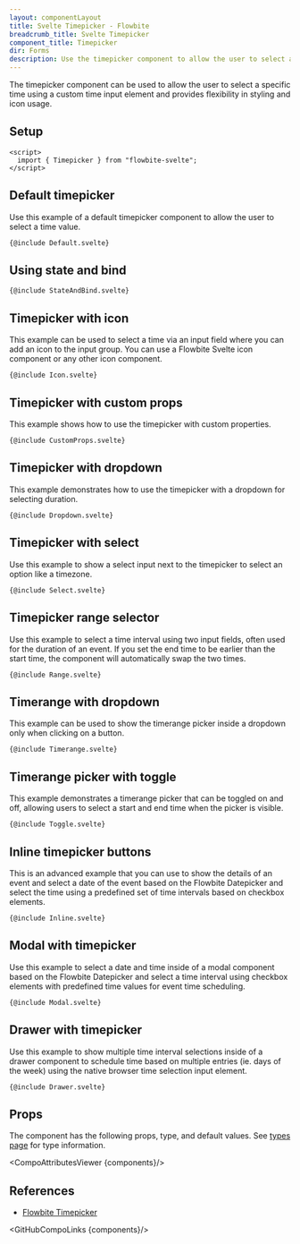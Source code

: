 ```yaml
---
layout: componentLayout
title: Svelte Timepicker - Flowbite
breadcrumb_title: Svelte Timepicker
component_title: Timepicker
dir: Forms
description: Use the timepicker component to allow the user to select a time using a native time input element including hours and minutes
---
```


<script>
  import { CompoAttributesViewer, GitHubCompoLinks } from '../../utils'
  const components = 'Timepicker'
</script>

The timepicker component can be used to allow the user to select a specific time using a custom time input element and provides flexibility in styling and icon usage.

## Setup

```svelte example hideOutput
<script>
  import { Timepicker } from "flowbite-svelte";
</script>
```

## Default timepicker

Use this example of a default timepicker component to allow the user to select a time value.

```svelte example
{@include Default.svelte}
```

## Using state and bind

```svelte example
{@include StateAndBind.svelte}
```

## Timepicker with icon

This example can be used to select a time via an input field where you can add an icon to the input group. You can use a Flowbite Svelte icon component or any other icon component.

```svelte example
{@include Icon.svelte}
```

## Timepicker with custom props

This example shows how to use the timepicker with custom properties.

```svelte example
{@include CustomProps.svelte}
```

## Timepicker with dropdown

This example demonstrates how to use the timepicker with a dropdown for selecting duration.

```svelte example class="h-64"
{@include Dropdown.svelte}
```

## Timepicker with select

Use this example to show a select input next to the timepicker to select an option like a timezone.

```svelte example
{@include Select.svelte}
```

## Timepicker range selector

Use this example to select a time interval using two input fields, often used for the duration of an event. If you set the end time to be earlier than the start time, the component will automatically swap the two times.

```svelte example
{@include Range.svelte}
```

## Timerange with dropdown

This example can be used to show the timerange picker inside a dropdown only when clicking on a button.

```svelte example class="h-80"
{@include Timerange.svelte}
```

## Timerange picker with toggle

This example demonstrates a timerange picker that can be toggled on and off, allowing users to select a start and end time when the picker is visible.

```svelte example class="h-96"
{@include Toggle.svelte}
```

## Inline timepicker buttons

This is an advanced example that you can use to show the details of an event and select a date of the event based on the Flowbite Datepicker and select the time using a predefined set of time intervals based on checkbox elements.

```svelte example class="p-4"
{@include Inline.svelte}
```

## Modal with timepicker

Use this example to select a date and time inside of a modal component based on the Flowbite Datepicker and select a time interval using checkbox elements with predefined time values for event time scheduling.

```svelte example hideResponsiveButtons
{@include Modal.svelte}
```

## Drawer with timepicker

Use this example to show multiple time interval selections inside of a drawer component to schedule time based on multiple entries (ie. days of the week) using the native browser time selection input element.

```svelte example class="flex justify-center p-4" hideResponsiveButtons
{@include Drawer.svelte}
```

## Props

The component has the following props, type, and default values. See [types page](/docs/pages/typescript) for type information.

<CompoAttributesViewer {components}/>

## References

- [Flowbite Timepicker](https://flowbite.com/docs/forms/timepicker/)

<GitHubCompoLinks {components}/>
